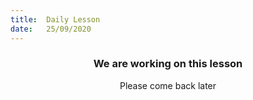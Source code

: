 ```yaml
---
title:  Daily Lesson
date:   25/09/2020
---
```


### <center>We are working on this lesson</center>
<center>Please come back later</center>